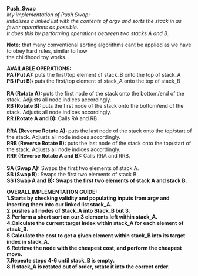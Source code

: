 <p><strong>Push_Swap</strong><br>
 <em>My implementation of Push Swap:<br>
initialises a linked list with the contents of argv and sorts the stack in as fewer operations as possible. <br>
  It does this by performing operations between two stacks A and B.</em><br></p>

<p><strong>Note:</strong> that many conventional sorting algorithms cant be applied as we have to obey hard rules, similar to how <br>
the childhood toy works.</p>

<p><strong>AVAILABLE OPERATIONS:</strong><br>
 <strong>PA (Put A): </strong>puts the first/top element of stack_B onto the top of stack_A <br>
 <strong>PB (Put B): </strong>puts the first/top element of stack_A onto the top of stack_B <br><br>
 <strong>RA (Rotate A): </strong>puts the first node of the stack onto the bottom/end of the stack. Adjusts all node indices accordingly. <br>
 <strong>RB (Rotate B): </strong>puts the first node of the stack onto the bottom/end of the stack. Adjusts all node indices accordingly. <br>
<strong>RR (Rotate A and B): </strong>Calls RA and RB. <br><br>
 <strong>RRA (Reverse Rotate A): </strong>puts the last node of the stack onto the top/start of the stack. Adjusts all node indices accordingly. <br>
<strong>RRB (Reverse Rotate B): </strong>puts the last node of the stack onto the top/start of the stack. Adjusts all node indices accordingly. <br>
 <strong>RRR (Reverse Rotate A and B):</strong> Calls RRA and RRB. <br><br>
 <strong>SA (Swap A):</strong> Swaps the first two elements of stack A. <br>
 <strong>SB (Swap B):</strong> Swaps the first two elements of stack B. <br>
<strong>SS (Swap A and B): Swaps the first two elements of stack A and stack B.<br>
</p>

<p><strong>OVERALL IMPLEMENTATION GUIDE:</strong><br>
1.Starts by checking validity and populating inputs from argv and inserting them into our linked list stack_A. <br>
2.pushes all nodes of Stack_A into Stack_B but 3. <br>
3.Perform a short sort on our 3 elements left within stack_A. <br>
4.Calculate the current target index within stack_A for each element of stack_B. <br>
5.Calculate the cost to get a given element within stack_B into its target index in stack_A. <br>
6.Retrieve the node with the cheapest cost, and perform the cheapest move. <br>
7.Repeate steps 4-6 until stack_B is empty. <br>
8.If stack_A is rotated out of order, rotate it into the correct order. <br></p>
